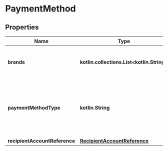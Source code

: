 
# PaymentMethod

## Properties
Name | Type | Description | Notes
------------ | ------------- | ------------- | -------------
**brands** | **kotlin.collections.List&lt;kotlin.String&gt;** | &lt;span class&#x3D;\&quot;tablenote\&quot;&gt;&lt;b&gt;Note&lt;/b&gt;: This array is no longer applicable and should not be used. eBay now controls all electronic payment methods available for a marketplace, and a seller never has to specify any electronic payment methods, including any credit card brands accepted. &lt;/span&gt; |  [optional]
**paymentMethodType** | **kotlin.String** | eBay now controls all electronic payment methods available for a marketplace, so only offline payment method enum values may be used in this field, and offline payment methods will only be applicable to listings that require or support offline payments. See the &lt;b&gt;PaymentMethodTypeEnum&lt;/b&gt; type for supported offline payment method enum values. &lt;/p&gt; For implementation help, refer to &lt;a href&#x3D;&#39;https://developer.ebay.com/api-docs/sell/account/types/api:PaymentMethodTypeEnum&#39;&gt;eBay API documentation&lt;/a&gt; |  [optional]
**recipientAccountReference** | [**RecipientAccountReference**](RecipientAccountReference.md) |  |  [optional]



